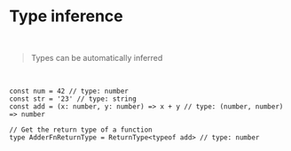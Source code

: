 # Type inference

<br>

> Types can be automatically inferred

<br>

```tsx {0|1|2|3|5-6}
const num = 42 // type: number
const str = '23' // type: string
const add = (x: number, y: number) => x + y // type: (number, number) => number

// Get the return type of a function
type AdderFnReturnType = ReturnType<typeof add> // type: number
```
